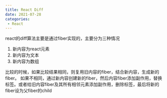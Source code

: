 ```yaml
---
title: React Diff
date: 2021-07-28
categories: 
 - React
---
```


react的diff算法主要是通过fiber实现的，主要分为三种情况
1. 新内容为react元素
2. 新内容为文本
3. 新内容为数组

比较的时候，如果比较结果相同，则复用旧内容的fiber，结合新内容，生成新的fiber。
如果不相同，通过新内容创建新的fiber，然后内容fiber添加副作用，替换标签。或者给旧内容fiber及其所有相邻元素添加副作用，删除标签，最后将新的fiber设为父fiber的child